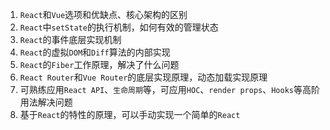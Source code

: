 1. `React`和`Vue`选项和优缺点、核心架构的区别
2. `React`中`setState`的执行机制，如何有效的管理状态
3. `React`的事件底层实现机制
4. `React`的虚拟`DOM`和`Diff`算法的内部实现
5. `React`的`Fiber`工作原理，解决了什么问题
6. `React Router`和`Vue Router`的底层实现原理，动态加载实现原理
7. 可熟练应用`React API`、`生命周期`等，可应用`HOC`、`render props`、`Hooks`等高阶用法解决问题
8. 基于`React`的特性的原理，可以手动实现一个简单的`React`
